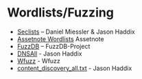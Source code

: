 # Wordlists/Fuzzing

* [Seclists](https://github.com/danielmiessler/SecLists) – Daniel Miessler & Jason Haddix
* [Assetnote Wordlists](https://wordlists.assetnote.io/) Assetnote
* [FuzzDB](https://github.com/fuzzdb-project/fuzzdb) – FuzzDB-Project
* [DNSAll](https://gist.github.com/jhaddix/86a06c5dc309d08580a018c66354a056) - Jason Haddix
* [Wfuzz](https://github.com/xmendez/wfuzz/tree/master/wordlist) - Wfuzz
* [content_discovery_all.txt](https://gist.github.com/jhaddix/b80ea67d85c13206125806f0828f4d10) - Jason Haddix
